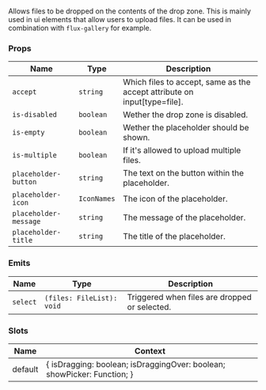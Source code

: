 # <flux-drop-zone/>

Allows files to be dropped on the contents of the drop zone. This is mainly used in ui elements
that allow users to upload files. It can be used in combination with `flux-gallery` for example.

### Props

| Name                  | Type        | Description                                                              |
|-----------------------|-------------|--------------------------------------------------------------------------|
| `accept`              | `string`    | Which files to accept, same as the accept attribute on input[type=file]. |
| `is-disabled`         | `boolean`   | Wether the drop zone is disabled.                                        |
| `is-empty`            | `boolean`   | Wether the placeholder should be shown.                                  |
| `is-multiple`         | `boolean`   | If it's allowed to upload multiple files.                                |
| `placeholder-button`  | `string`    | The text on the button within the placeholder.                           |
| `placeholder-icon`    | `IconNames` | The icon of the placeholder.                                             |
| `placeholder-message` | `string`    | The message of the placeholder.                                          |
| `placeholder-title`   | `string`    | The title of the placeholder.                                            |

### Emits

| Name     | Type                      | Description                                   |
|----------|---------------------------|-----------------------------------------------|
| `select` | `(files: FileList): void` | Triggered when files are dropped or selected. |

### Slots

| Name    | Context                                                                 |
|---------|-------------------------------------------------------------------------|
| default | { isDragging: boolean; isDraggingOver: boolean; showPicker: Function; } |
